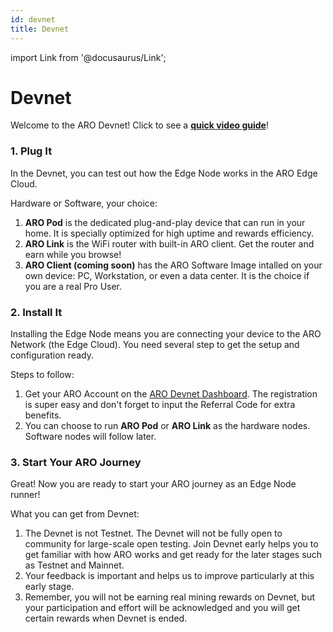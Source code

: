 ```yaml
---
id: devnet
title: Devnet
---
```


import Link from '@docusaurus/Link';

# Devnet

Welcome to the ARO Devnet! Click to see a [**quick video guide**](https://youtu.be/YtjHVk2KA9w)!


### 1. Plug It
In the Devnet, you can test out how the Edge Node works in the ARO Edge Cloud. 

Hardware or Software, your choice:

1. **ARO Pod** is the dedicated plug-and-play device that can run in your home. It is specially optimized for high uptime and rewards efficiency. 
2. **ARO Link** is the WiFi router with built-in ARO client. Get the router and earn while you browse!
3. **ARO Client (coming soon)** has the ARO Software Image intalled on your own device: PC, Workstation, or even a data center. It is the choice if you are a real Pro User.  

### 2. Install It
Installing the Edge Node means you are connecting your device to the ARO Network (the Edge Cloud). You need several step to get the setup and configuration ready. 

Steps to follow:

1. Get your ARO Account on the [ARO Devnet Dashboard](https://devnet-dashboard.ARO.network). The registration is super easy and don't forget to input the Referral Code for extra benefits. 
2. You can choose to run **ARO Pod** or **ARO Link** as the hardware nodes. Software nodes will follow later. 

### 3. Start Your ARO Journey
Great! Now you are ready to start your ARO journey as an Edge Node runner!

What you can get from Devnet:

1. The Devnet is not Testnet. The Devnet will not be fully open to community for large-scale open testing. Join Devnet early helps you to get familiar with how ARO works and get ready for the later stages such as Testnet and Mainnet. 
2. Your feedback is important and helps us to improve particularly at this early stage. 
3. Remember, you will not be earning real mining rewards on Devnet, but your participation and effort will be acknowledged and you will get certain rewards when Devnet is ended.  
